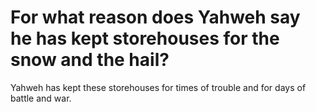 # For what reason does Yahweh say he has kept storehouses for the snow and the hail?

Yahweh has kept these storehouses for times of trouble and for days of battle and war.

